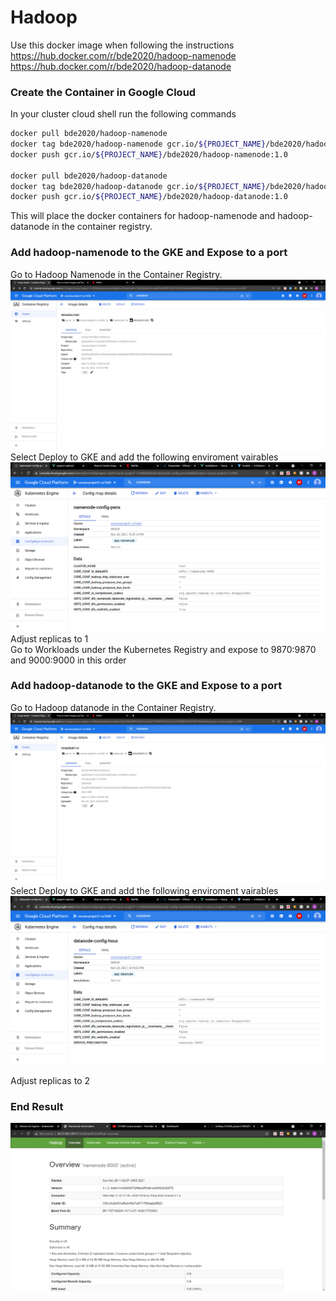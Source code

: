 # Hadoop

Use this docker image when following the instructions<br>
https://hub.docker.com/r/bde2020/hadoop-namenode
https://hub.docker.com/r/bde2020/hadoop-datanode

### Create the Container in Google Cloud
In your cluster cloud shell run the following commands
```bash
docker pull bde2020/hadoop-namenode
docker tag bde2020/hadoop-namenode gcr.io/${PROJECT_NAME}/bde2020/hadoop-namenode:1.0
docker push gcr.io/${PROJECT_NAME}/bde2020/hadoop-namenode:1.0

docker pull bde2020/hadoop-datanode
docker tag bde2020/hadoop-datanode gcr.io/${PROJECT_NAME}/bde2020/hadoop-datanode:1.0
docker push gcr.io/${PROJECT_NAME}/bde2020/hadoop-datanode:1.0
```
This will place the docker containers for hadoop-namenode and hadoop-datanode in the container registry.

### Add hadoop-namenode to the GKE and Expose to a port
Go to Hadoop Namenode in the Container Registry. <br> 
![Alt text](https://github.com/atr34/CS1660_project1/blob/main/Images/NamenodeContainer.png)
Select Deploy to GKE and add the following enviroment vairables
![Alt text](https://github.com/atr34/CS1660_project1/blob/main/Images/NameNodeEnvironmentVariables.png)
Adjust replicas to 1 <br>
Go to Workloads under the Kubernetes Registry and expose to 9870:9870 and 9000:9000 in this order

### Add hadoop-datanode to the GKE and Expose to a port
Go to Hadoop datanode in the Container Registry. <br> 
![Alt text](https://github.com/atr34/CS1660_project1/blob/main/Images/DatanodeContainer.png)
Select Deploy to GKE and add the following enviroment vairables
![Alt text](https://github.com/atr34/CS1660_project1/blob/main/Images/DatanodeEnvironmentVariables.png)



Adjust replicas to 2
### End Result
![Alt text](https://github.com/atr34/CS1660_project1/blob/main/Images/HadoopImage.png)
